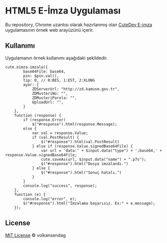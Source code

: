 # HTML5 E-İmza Uygulaması

Bu repository, Chrome uzantısı olarak hazırlanmış olan [CuteDev E-imza](https://chrome.google.com/webstore/detail/cutedev-e-imza/ehjffgchplohbcbeakpncbgconplfjpg) uygulamasının örnek web arayüzünü içerir. 


## Kullanımı

Uygulamanın örnek kullanımı aşağıdaki şekildedir.

	cute.eimza.imzala({
			base64File: base64,
			pin: $pin.val(),
			tip: 0, // 0:BES, 1:EST, 2:XLONG
			ayar: {
				ZDServerUrl: "http://zd.kamusm.gov.tr",
				ZDMusteriNo: "",
				ZDMusteriParola: "",
				UploadUrl: "",
			}
		},
		function (response) {
			if (response.Error)
				$("#response").html(response.Message);
			else {
				var val = response.Value;
				if (val.PostResult) {
					$("#response").html(val.PostResult)
				} else if (response.Value.signedBase64File) {
					var url = 'data:' + $input.data("type") + ';base64,' + response.Value.signedBase64File;
					cute.saveAs(url, $input.data("name") + ".p7s");
					$("#response").html("Dosya imzalandı.")
				} else {
					$("#response").html("Sonuç hatalı.")
				}
			}
			console.log("success", response);
		},
		function (e) {
			console.log("error", e);
			$("#response").html("İmzalama başarısız. Ex:" + e.message);
		});

                    
## License

[MIT License](http://opensource.org/licenses/MIT) © volkansendag
